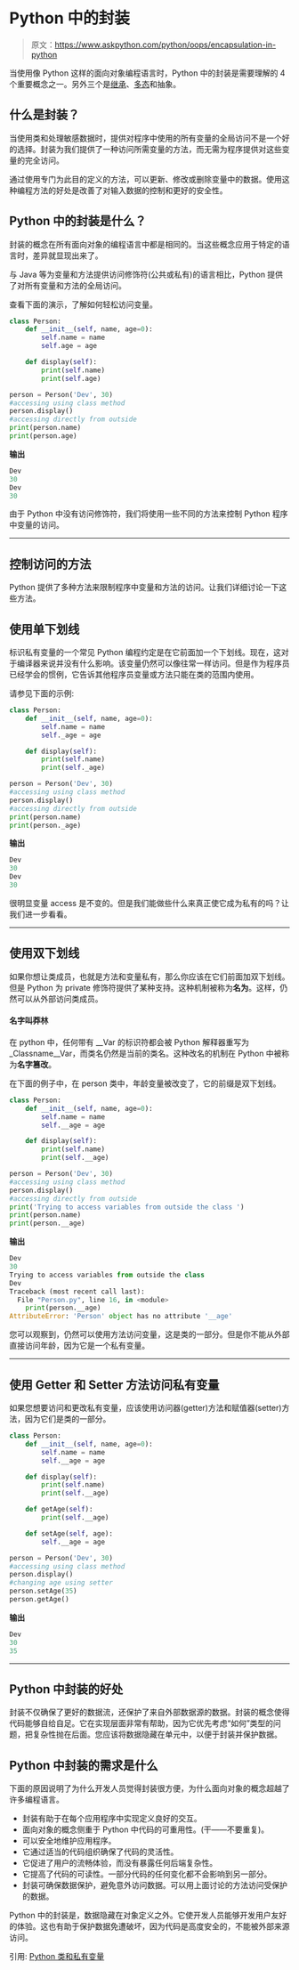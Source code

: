# Python 中的封装

> 原文：<https://www.askpython.com/python/oops/encapsulation-in-python>

当使用像 Python 这样的面向对象编程语言时，Python 中的封装是需要理解的 4 个重要概念之一。另外三个是[继承](https://www.askpython.com/python/oops/inheritance-in-python)、[多态](https://www.askpython.com/python/oops/polymorphism-in-python)和抽象。

## 什么是封装？

当使用类和处理敏感数据时，提供对程序中使用的所有变量的全局访问不是一个好的选择。封装为我们提供了一种访问所需变量的方法，而无需为程序提供对这些变量的完全访问。

通过使用专门为此目的定义的方法，可以更新、修改或删除变量中的数据。使用这种编程方法的好处是改善了对输入数据的控制和更好的安全性。

## Python 中的封装是什么？

封装的概念在所有面向对象的编程语言中都是相同的。当这些概念应用于特定的语言时，差异就显现出来了。

与 Java 等为变量和方法提供访问修饰符(公共或私有)的语言相比，Python 提供了对所有变量和方法的全局访问。

查看下面的演示，了解如何轻松访问变量。

```py
class Person:
    def __init__(self, name, age=0):
        self.name = name
        self.age = age

    def display(self):
        print(self.name)
        print(self.age)

person = Person('Dev', 30)
#accessing using class method
person.display()
#accessing directly from outside
print(person.name)
print(person.age)

```

**输出**

```py
Dev
30
Dev
30

```

由于 Python 中没有访问修饰符，我们将使用一些不同的方法来控制 Python 程序中变量的访问。

* * *

## 控制访问的方法

Python 提供了多种方法来限制程序中变量和方法的访问。让我们详细讨论一下这些方法。

## 使用单下划线

标识私有变量的一个常见 Python 编程约定是在它前面加一个下划线。现在，这对于编译器来说并没有什么影响。该变量仍然可以像往常一样访问。但是作为程序员已经学会的惯例，它告诉其他程序员变量或方法只能在类的范围内使用。

请参见下面的示例:

```py
class Person:
    def __init__(self, name, age=0):
        self.name = name
        self._age = age

    def display(self):
        print(self.name)
        print(self._age)

person = Person('Dev', 30)
#accessing using class method
person.display()
#accessing directly from outside
print(person.name)
print(person._age)

```

**输出**

```py
Dev
30
Dev
30

```

很明显变量 access 是不变的。但是我们能做些什么来真正使它成为私有的吗？让我们进一步看看。

* * *

## 使用双下划线

如果你想让类成员，也就是方法和变量私有，那么你应该在它们前面加双下划线。但是 Python 为 private 修饰符提供了某种支持。这种机制被称为**名为**。这样，仍然可以从外部访问类成员。

#### 名字叫莽林

在 python 中，任何带有 __Var 的标识符都会被 Python 解释器重写为 _Classname__Var，而类名仍然是当前的类名。这种改名的机制在 Python 中被称为**名字篡改**。

在下面的例子中，在 person 类中，年龄变量被改变了，它的前缀是双下划线。

```py
class Person:
    def __init__(self, name, age=0):
        self.name = name
        self.__age = age

    def display(self):
        print(self.name)
        print(self.__age)

person = Person('Dev', 30)
#accessing using class method
person.display()
#accessing directly from outside
print('Trying to access variables from outside the class ')
print(person.name)
print(person.__age)

```

**输出**

```py
Dev
30
Trying to access variables from outside the class
Dev
Traceback (most recent call last):
  File "Person.py", line 16, in <module>
    print(person.__age)
AttributeError: 'Person' object has no attribute '__age'

```

您可以观察到，仍然可以使用方法访问变量，这是类的一部分。但是你不能从外部直接访问年龄，因为它是一个私有变量。

* * *

## 使用 Getter 和 Setter 方法访问私有变量

如果您想要访问和更改私有变量，应该使用访问器(getter)方法和赋值器(setter)方法，因为它们是类的一部分。

```py
class Person:
    def __init__(self, name, age=0):
        self.name = name
        self.__age = age

    def display(self):
        print(self.name)
        print(self.__age)

    def getAge(self):
        print(self.__age)

    def setAge(self, age):
        self.__age = age

person = Person('Dev', 30)
#accessing using class method
person.display()
#changing age using setter
person.setAge(35)
person.getAge()

```

**输出**

```py
Dev
30
35

```

* * *

## Python 中封装的好处

封装不仅确保了更好的数据流，还保护了来自外部数据源的数据。封装的概念使得代码能够自给自足。它在实现层面非常有帮助，因为它优先考虑“如何”类型的问题，把复杂性抛在后面。您应该将数据隐藏在单元中，以便于封装并保护数据。

## Python 中封装的需求是什么

下面的原因说明了为什么开发人员觉得封装很方便，为什么面向对象的概念超越了许多编程语言。

*   封装有助于在每个应用程序中实现定义良好的交互。
*   面向对象的概念侧重于 Python 中代码的可重用性。(干——不要重复)。
*   可以安全地维护应用程序。
*   它通过适当的代码组织确保了代码的灵活性。
*   它促进了用户的流畅体验，而没有暴露任何后端复杂性。
*   它提高了代码的可读性。一部分代码的任何变化都不会影响到另一部分。
*   封装可确保数据保护，避免意外访问数据。可以用上面讨论的方法访问受保护的数据。

Python 中的封装是，数据隐藏在对象定义之外。它使开发人员能够开发用户友好的体验。这也有助于保护数据免遭破坏，因为代码是高度安全的，不能被外部来源访问。

引用: [Python 类和私有变量](https://docs.python.org/3.4/tutorial/classes.html)